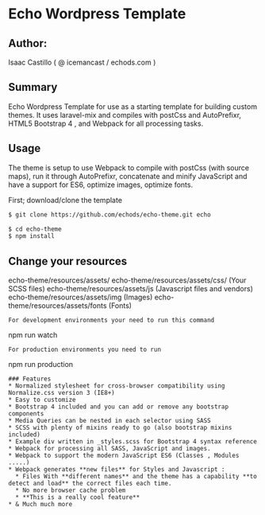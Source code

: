 # Echo Wordpress Template

## Author:

Isaac Castillo ( @ icemancast / echods.com )

## Summary

Echo Wordpress Template for use as a starting template for building custom themes. It uses laravel-mix and compiles with postCss and AutoPrefixr, HTML5 Bootstrap 4 , and Webpack for all processing tasks.

## Usage

The theme is setup to use Webpack to compile with postCss (with source maps), run it through AutoPrefixr, concatenate and minify JavaScript and have a support for ES6, optimize images, optimize fonts.

First; download/clone the template

```sh
$ git clone https://github.com/echods/echo-theme.git echo
```

```sh
$ cd echo-theme
$ npm install
```

## Change your resources

echo-theme/resources/assets/
echo-theme/resources/assets/css/ (Your SCSS files)
  echo-theme/resources/assets/js (Javascript files and vendors)
  echo-theme/resources/assets/img (Images)
  echo-theme/resources/assets/fonts (Fonts)
```
For development environments your need to run this command
```
npm run watch
```
For production environments you need to run
```
npm run production
```
### Features
* Normalized stylesheet for cross-browser compatibility using Normalize.css version 3 (IE8+)
* Easy to customize
* Bootstrap 4 included and you can add or remove any bootstrap components
* Media Queries can be nested in each selector using SASS
* SCSS with plenty of mixins ready to go (also bootstrap mixins included)
* Example div written in _styles.scss for Bootstrap 4 syntax reference
* Webpack for processing all SASS, JavaScript and images.
* Webpack to support the modern JavaScript ES6 (Classes , Modules .....)
* Webpack generates **new files** for Styles and Javascript :
  * Files With **different names** and the theme has a capability **to detect and load** the correct files each time.
  * No more browser cache problem
  * **This is a really cool feature**
* & Much much more
